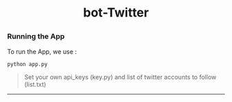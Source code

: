 # <p align="center"> bot-Twitter </p>
### Running the App
To run the App, we use :
```
python app.py
```
> Set your own api_keys (key.py) and list of twitter accounts to follow (list.txt)
---
